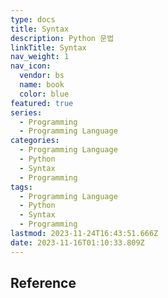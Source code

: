 ```yaml
---
type: docs
title: Syntax
description: Python 문법
linkTitle: Syntax
nav_weight: 1
nav_icon:
  vendor: bs
  name: book
  color: blue
featured: true
series:
  - Programming
  - Programming Language
categories:
  - Programming Language
  - Python
  - Syntax
  - Programming
tags:
  - Programming Language
  - Python
  - Syntax
  - Programming
lastmod: 2023-11-24T16:43:51.666Z
date: 2023-11-16T01:10:33.809Z
---
```


## Reference
